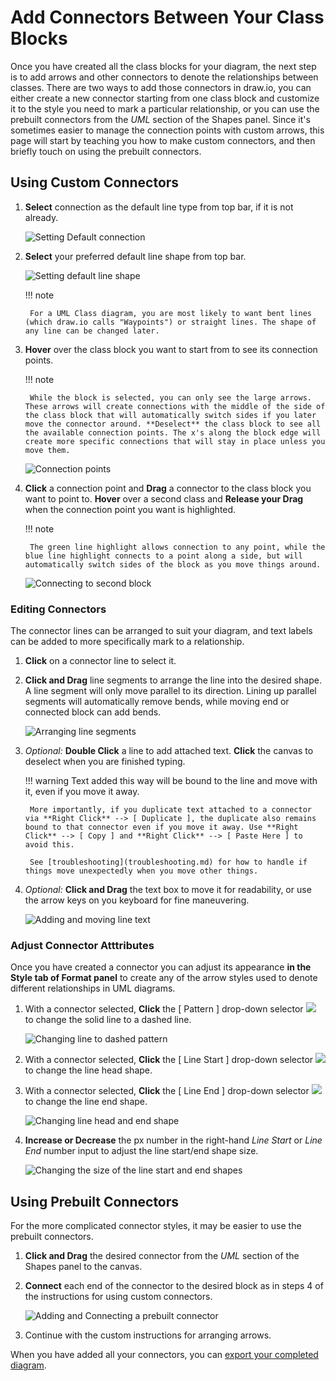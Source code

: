 # Add Connectors Between Your Class Blocks

Once you have created all the class blocks for your diagram, the next step is to add arrows and other connectors to denote the relationships between classes. There are two ways to add those connectors in draw.io, you can either create a new connector starting from one class block and customize it to the style you need to mark a particular relationship, or you can use the prebuilt connectors from the _UML_ section of the Shapes panel. Since it's sometimes easier to manage the connection points with custom arrows, this page will start by teaching you how to make custom connectors, and then briefly touch on using the prebuilt connectors.

## Using Custom Connectors

1. **Select** connection as the default line type from top bar, if it is not already.

    ![Setting Default connection](./assets/default_connector.png "Setting default connection")

2. **Select** your preferred default line shape from top bar. 

    ![Setting default line shape](./assets/default_line_shape.png "Setting default line shape")

    !!! note

        For a UML Class diagram, you are most likely to want bent lines (which draw.io calls "Waypoints") or straight lines. The shape of any line can be changed later.

3. **Hover** over the class block you want to start from to see its connection points.

    !!! note

        While the block is selected, you can only see the large arrows. These arrows will create connections with the middle of the side of the class block that will automatically switch sides if you later move the connector around. **Deselect** the class block to see all the available connection points. The x's along the block edge will create more specific connections that will stay in place unless you move them. 

    ![Connection points](./assets/hover_points.gif "Connection points")

4. **Click** a connection point and **Drag** a connector to the class block you want to point to. **Hover** over a second class and **Release your Drag** when the connection point you want is highlighted.

    !!! note 

        The green line highlight allows connection to any point, while the blue line highlight connects to a point along a side, but will automatically switch sides of the block as you move things around.

    ![Connecting to second block](./assets/connect.gif "Connecting to second block")

### Editing Connectors
The connector lines can be arranged to suit your diagram, and text labels can be added to more specifically mark to a relationship.

1. **Click** on a connector line to select it.

2. **Click and Drag** line segments to arrange the line into the desired shape. A line segment will only move parallel to its direction. Lining up parallel segments will automatically remove bends, while moving end or connected block can add bends.

    ![Arranging line segments](./assets/move_line.gif "Arranging line segments")

3. *Optional:* **Double Click** a line to add attached text. **Click** the canvas to deselect when you are finished typing.

    !!! warning
        Text added this way will be bound to the line and move with it, even if you move it away. 
        
        More importantly, if you duplicate text attached to a connector via **Right Click** --> [ Duplicate ], the duplicate also remains bound to that connector even if you move it away. Use **Right Click** --> [ Copy ] and **Right Click** --> [ Paste Here ] to avoid this. 
        
        See [troubleshooting](troubleshooting.md) for how to handle if things move unexpectedly when you move other things.

5. *Optional:* **Click and Drag** the text box to move it for readability, or use the arrow keys on you keyboard for fine maneuvering.

    ![Adding and moving line text](./assets/add_line_text.gif "Adding and moving line text")

### Adjust Connector Atttributes

Once you have created a connector you can adjust its appearance **in the Style tab of Format panel** to create any of the arrow styles used to denote different relationships in UML diagrams.

1. With a connector selected, **Click** the [ Pattern ] drop-down selector ![](./assets/pattern_dropdown.png) to change the solid line to a dashed line.

    ![Changing line to dashed pattern](./assets/line_pattern.gif "Changing line to dashed pattern")

2. With a connector selected, **Click** the [ Line Start ] drop-down selector ![](./assets/line_start_dropdown.png) to change the line head shape.

3. With a connector selected, **Click** the [ Line End ] drop-down selector ![](./assets/line_end_dropdown.png) to change the line end shape.

    ![Changing line head and end shape](./assets/change_line_ends.gif "Changing line head and end shape")

4.  **Increase or Decrease** the px number in the right-hand _Line Start_ or _Line End_ number input to adjust the line start/end shape size.

    ![Changing the size of the line start and end shapes](./assets/line_ends_sizes.gif "Changing the size of the line start and end shapes")

## Using Prebuilt Connectors

For the more complicated connector styles, it may be easier to use the prebuilt connectors.

1. **Click and Drag** the desired connector from the _UML_ section of the Shapes panel to the canvas.

2. **Connect** each end of the connector to the desired block as in steps 4 of the instructions for using custom connectors.

    ![Adding and Connecting a prebuilt connector](./assets/prebuilt_connector.gif "Adding and Connecting a prebuilt connector")

3. Continue with the custom instructions for arranging arrows.

When you have added all your connectors, you can [export your completed diagram](export.md).